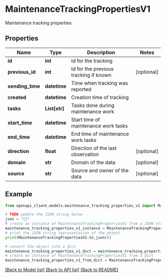 # MaintenanceTrackingPropertiesV1

Maintenance tracking properties

## Properties

Name | Type | Description | Notes
------------ | ------------- | ------------- | -------------
**id** | **int** | Id for the tracking | 
**previous_id** | **int** | Id for the previous tracking if known | [optional] 
**sending_time** | **datetime** | Time when tracking was reported | 
**created** | **datetime** | Creation time of tracking | 
**tasks** | **List[str]** | Tasks done during maintenance work | 
**start_time** | **datetime** | Start time of maintenance work tasks | 
**end_time** | **datetime** | End time of maintenance work tasks | 
**direction** | **float** | Direction of the last observation | [optional] 
**domain** | **str** | Domain of the data | [optional] 
**source** | **str** | Source and owner of the data | [optional] 

## Example

```python
from openapi_client.models.maintenance_tracking_properties_v1 import MaintenanceTrackingPropertiesV1

# TODO update the JSON string below
json = "{}"
# create an instance of MaintenanceTrackingPropertiesV1 from a JSON string
maintenance_tracking_properties_v1_instance = MaintenanceTrackingPropertiesV1.from_json(json)
# print the JSON string representation of the object
print(MaintenanceTrackingPropertiesV1.to_json())

# convert the object into a dict
maintenance_tracking_properties_v1_dict = maintenance_tracking_properties_v1_instance.to_dict()
# create an instance of MaintenanceTrackingPropertiesV1 from a dict
maintenance_tracking_properties_v1_from_dict = MaintenanceTrackingPropertiesV1.from_dict(maintenance_tracking_properties_v1_dict)
```
[[Back to Model list]](../README.md#documentation-for-models) [[Back to API list]](../README.md#documentation-for-api-endpoints) [[Back to README]](../README.md)



